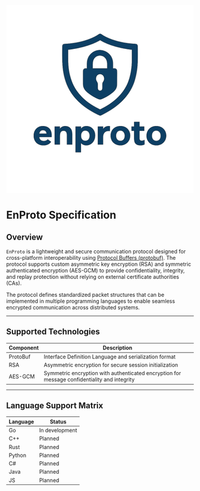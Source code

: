 ![](./resc/logo-transparent.png)

# EnProto Specification

## Overview
`EnProto` is a lightweight and secure communication protocol designed for cross-platform interoperability using [Protocol Buffers (protobuf)](https://developers.google.com/protocol-buffers).
The protocol supports custom asymmetric key encryption (RSA) and symmetric authenticated encryption (AES-GCM) to provide confidentiality, integrity, and replay protection without relying on external certificate authorities (CAs).

The protocol defines standardized packet structures that can be implemented in multiple programming languages to enable seamless encrypted communication across distributed systems.

---

## Supported Technologies

| Component     | Description                                                                                  |
|---------------|----------------------------------------------------------------------------------------------|
| ProtoBuf      | Interface Definition Language and serialization format                                       |
| RSA           | Asymmetric encryption for secure session initialization                                      |
| AES-GCM       | Symmetric encryption with authenticated encryption for message confidentiality and integrity |

---

## Language Support Matrix

| Language | Status         |
|----------|----------------|
| Go       | In development |
| C++      | Planned        |
| Rust     | Planned        |
| Python   | Planned        |
| C#       | Planned        |
| Java     | Planned        |
| JS       | Planned        |

